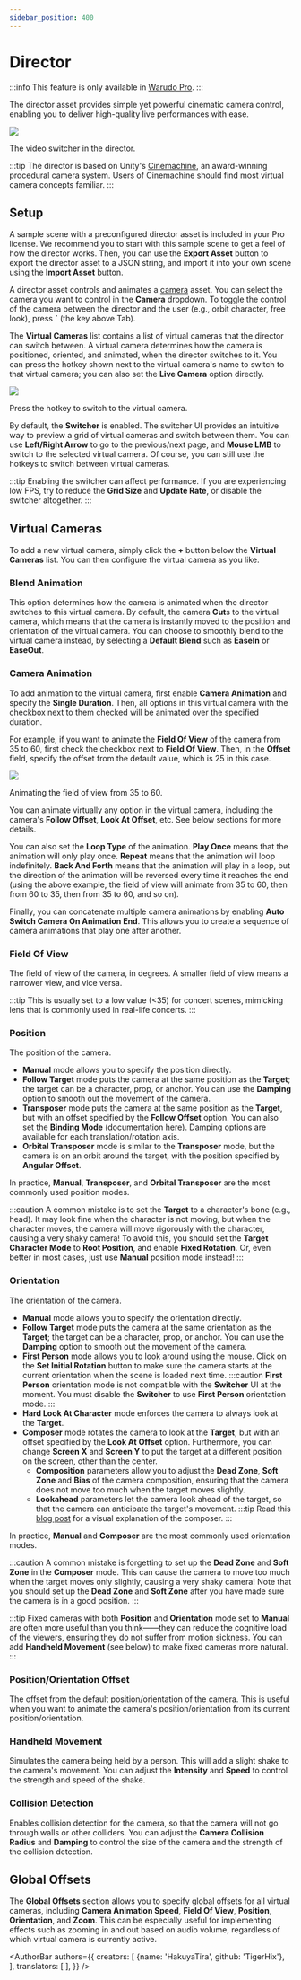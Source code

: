 ```yaml
---
sidebar_position: 400
---
```


# Director

:::info
This feature is only available in [Warudo Pro](../pro).
:::

The director asset provides simple yet powerful cinematic camera control, enabling you to deliver high-quality live performances with ease.

![](/doc-img/en-director-1.png)
<p class="img-desc">The video switcher in the director.</p>

:::tip
The director is based on Unity's [Cinemachine](https://unity.com/unity/features/editor/art-and-design/cinemachine), an award-winning procedural camera system. Users of Cinemachine should find most virtual camera concepts familiar.
:::

## Setup

A sample scene with a preconfigured director asset is included in your Pro license. We recommend you to start with this sample scene to get a feel of how the director works. Then, you can use the **Export Asset** button to export the director asset to a JSON string, and import it into your own scene using the **Import Asset** button.

A director asset controls and animates a [camera](./camera) asset. You can select the camera you want to control in the **Camera** dropdown. To toggle the control of the camera between the director and the user (e.g., orbit character, free look), press **`** (the key above Tab).

The **Virtual Cameras** list contains a list of virtual cameras that the director can switch between. A virtual camera determines how the camera is positioned, oriented, and animated, when the director switches to it. You can press the hotkey shown next to the virtual camera's name to switch to that virtual camera; you can also set the **Live Camera** option directly.

![](/doc-img/en-director-2.png)
<p class="img-desc">Press the hotkey to switch to the virtual camera.</p>

By default, the **Switcher** is enabled. The switcher UI provides an intuitive way to preview a grid of virtual cameras and switch between them. You can use **Left/Right Arrow** to go to the previous/next page, and **Mouse LMB** to switch to the selected virtual camera. Of course, you can still use the hotkeys to switch between virtual cameras.

:::tip
Enabling the switcher can affect performance. If you are experiencing low FPS, try to reduce the **Grid Size** and **Update Rate**, or disable the switcher altogether.
:::

## Virtual Cameras

To add a new virtual camera, simply click the **+** button below the **Virtual Cameras** list. You can then configure the virtual camera as you like.

### Blend Animation

This option determines how the camera is animated when the director switches to this virtual camera. By default, the camera **Cut**s to the virtual camera, which means that the camera is instantly moved to the position and orientation of the virtual camera. You can choose to smoothly blend to the virtual camera instead, by selecting a **Default Blend** such as **EaseIn** or **EaseOut**.

### Camera Animation

To add animation to the virtual camera, first enable **Camera Animation** and specify the **Single Duration**. Then, all options in this virtual camera with the checkbox next to them checked will be animated over the specified duration.

For example, if you want to animate the **Field Of View** of the camera from 35 to 60, first check the checkbox next to **Field Of View**. Then, in the **Offset** field, specify the offset from the default value, which is 25 in this case.

![](/doc-img/en-director-3.png)
<p class="img-desc">Animating the field of view from 35 to 60.</p>

You can animate virtually any option in the virtual camera, including the camera's **Follow Offset**, **Look At Offset**, etc. See below sections for more details.

You can also set the **Loop Type** of the animation. **Play Once** means that the animation will only play once. **Repeat** means that the animation will loop indefinitely. **Back And Forth** means that the animation will play in a loop, but the direction of the animation will be reversed every time it reaches the end (using the above example, the field of view will animate from 35 to 60, then from 60 to 35, then from 35 to 60, and so on).

Finally, you can concatenate multiple camera animations by enabling **Auto Switch Camera On Animation End**. This allows you to create a sequence of camera animations that play one after another.

### Field Of View

The field of view of the camera, in degrees. A smaller field of view means a narrower view, and vice versa.

:::tip
This is usually set to a low value (\<35) for concert scenes, mimicking lens that is commonly used in real-life concerts.
:::

### Position

The position of the camera.

* **Manual** mode allows you to specify the position directly.
* **Follow Target** mode puts the camera at the same position as the **Target**; the target can be a character, prop, or anchor. You can use the **Damping** option to smooth out the movement of the camera.
* **Transposer** mode puts the camera at the same position as the **Target**, but with an offset specified by the **Follow Offset** option. You can also set the **Binding Mode** (documentation [here](https://docs.unity.cn/Packages/com.unity.cinemachine@2.8/manual/CinemachineBindingModes.html)). Damping options are available for each translation/rotation axis.
* **Orbital Transposer** mode is similar to the **Transposer** mode, but the camera is on an orbit around the target, with the position specified by **Angular Offset**.

In practice, **Manual**, **Transposer**, and **Orbital Transposer** are the most commonly used position modes.

:::caution
A common mistake is to set the **Target** to a character's bone (e.g., head). It may look fine when the character is not moving, but when the character moves, the camera will move rigorously with the character, causing a very shaky camera! To avoid this, you should set the **Target Character Mode** to **Root Position**, and enable **Fixed Rotation**. Or, even better in most cases, just use **Manual** position mode instead!
:::

### Orientation

The orientation of the camera.

* **Manual** mode allows you to specify the orientation directly.
* **Follow Target** mode puts the camera at the same orientation as the **Target**; the target can be a character, prop, or anchor. You can use the **Damping** option to smooth out the movement of the camera.
* **First Person** mode allows you to look around using the mouse. Click on the **Set Initial Rotation** button to make sure the camera starts at the current orientation when the scene is loaded next time.
  :::caution
  **First Person** orientation mode is not compatible with the **Switcher** UI at the moment. You must disable the **Switcher** to use **First Person** orientation mode.
  :::
* **Hard Look At Character** mode enforces the camera to always look at the **Target**.
* **Composer** mode rotates the camera to look at the **Target**, but with an offset specified by the **Look At Offset** option. Furthermore, you can change **Screen X** and **Screen Y** to put the target at a different position on the screen, other than the center.
  - **Composition** parameters allow you to adjust the **Dead Zone**, **Soft Zone** and **Bias** of the camera composition, ensuring that the camera does not move too much when the target moves slightly.
  - **Lookahead** parameters let the camera look ahead of the target, so that the camera can anticipate the target's movement.
  :::tip
  Read this [blog post](https://blogs.unity3d.com/2019/07/24/understanding-cinemachine-fundamentals/) for a visual explanation of the composer.
  :::

In practice, **Manual** and **Composer** are the most commonly used orientation modes.

:::caution
A common mistake is forgetting to set up the **Dead Zone** and **Soft Zone** in the **Composer** mode. This can cause the camera to move too much when the target moves only slightly, causing a very shaky camera! Note that you should set up the **Dead Zone** and **Soft Zone** after you have made sure the camera is in a good position.
:::

:::tip
Fixed cameras with both **Position** and **Orientation** mode set to **Manual** are often more useful than you think——they can reduce the cognitive load of the viewers, ensuring they do not suffer from motion sickness. You can add **Handheld Movement** (see below) to make fixed cameras more natural.
:::

### Position/Orientation Offset

The offset from the default position/orientation of the camera. This is useful when you want to animate the camera's position/orientation from its current position/orientation.

### Handheld Movement

Simulates the camera being held by a person. This will add a slight shake to the camera's movement. You can adjust the **Intensity** and **Speed** to control the strength and speed of the shake.

### Collision Detection

Enables collision detection for the camera, so that the camera will not go through walls or other colliders. You can adjust the **Camera Collision Radius** and **Damping** to control the size of the camera and the strength of the collision detection.

## Global Offsets

The **Global Offsets** section allows you to specify global offsets for all virtual cameras, including **Camera Animation Speed**, **Field Of View**, **Position**, **Orientation**, and **Zoom**. This can be especially useful for implementing effects such as zooming in and out based on audio volume, regardless of which virtual camera is currently active.

<AuthorBar authors={{
  creators: [
    {name: 'HakuyaTira', github: 'TigerHix'},
  ],
  translators: [
  ],
}} />
